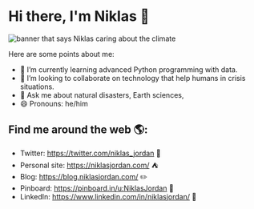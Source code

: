# Hi there, I'm Niklas 👋

<img src="https://pbs.twimg.com/profile_banners/52870331/1560783813/1500x500" alt="banner that says Niklas caring about the climate">

Here are some points about me:
- 🌱 I’m currently learning advanced Python programming with data.
- 👯 I’m looking to collaborate on technology that help humans in crisis situations.
- 💬 Ask me about natural disasters, Earth sciences, 
- 😄 Pronouns: he/him

## Find me around the web 🌎:
- Twitter: <a href="https://twitter.com/niklas_jordan">https://twitter.com/niklas_jordan</a> 🦆
- Personal site: <a href="https://niklasjordan.com/">https://niklasjordan.com/</a> ⛺️
- Blog: <a href="https://blog.niklasjordan.com/">https://blog.niklasjordan.com/</a> ✏️
- Pinboard: <a href="https://pinboard.in/u:NiklasJordan">https://pinboard.in/u:NiklasJordan</a> 🔗
- LinkedIn: <a href="https://www.linkedin.com/in/niklasjordan/">https://www.linkedin.com/in/niklasjordan/</a> 💼
